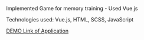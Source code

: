 Implemented Game for memory training - Used Vue.js

Technologies used: Vue.js, HTML, SCSS, JavaScript

[DEMO Link of Application](https://github.com/leonid-vegera/memory_game)

